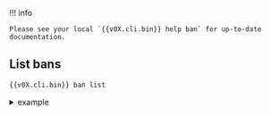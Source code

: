 !!! info 

    Please see your local `{{v0X.cli.bin}} help ban` for up-to-date documentation.

## List bans

```bash
{{v0X.cli.bin}} ban list
```

<details>
  <summary>example</summary>
```bash
bui@sd:~$ cli ban list
4 local decisions:
+--------+----------------+----------------------+------+--------+---------+--------------------------------+--------+------------+
| SOURCE |       IP       |        REASON        | BANS | ACTION | COUNTRY |               AS               | EVENTS | EXPIRATION |
+--------+----------------+----------------------+------+--------+---------+--------------------------------+--------+------------+
| cli    | 1.1.1.1        | spammer              |    1 | ban    |         |                                |      0 | 23h59m58s  |
| local  | 2.2.2.2        | crowdsecurity/ssh-bf |    1 | ban    | FR      | 3215 Orange                    |      6 | 3h7m30s    |
| local  | 3.3.3.3        | crowdsecurity/ssh-bf |    1 | ban    | US      | 3266 Joao Carlos de Almeida    |      6 | 57m17s     |
|        |                |                      |      |        |         | Silveira trading as Bitcanal   |        |            |
| local  | 4.4.4.4        | crowdsecurity/ssh-bf |    1 | ban    | FR      | 15557 SFR SA                   |      6 | 5m11s      |
+--------+----------------+----------------------+------+--------+---------+--------------------------------+--------+------------+
And 64 records from API, 32 distinct AS, 19 distinct countries

```
</details>

 - `SOURCE` is the source of the decision :
    - "local" : the decision has been taken by {{v0X.crowdsec.name}}
    - "cli" : the decision has been made with {{v0X.cli.name}} (ie. `{{v0X.cli.name}} ban ip 1.2.3.4 24h "because"`)
    - "api" : the decision has been pushed to you by the API (because there is a consensus about this ip)
 - `IP` is the IP or the IP range impacted by the decision
 - `REASON` is the scenario that was triggered (or human-supplied reason)
 - `BANS` is the number of "active" remediation against this IP
 - `COUNTRY` and `AS` are provided by GeoIP enrichment if present
 - `EXPIRATION` is the time left on remediation


Check [command usage](/Crowdsec/v0/cscli/cscli_ban_list/) for additional filtering and output control flags.


## Delete a ban

> delete the ban on IP `1.2.3.4`

```bash
{{v0X.cli.bin}} ban del ip 1.2.3.4
```

> delete the ban on range 1.2.3.0/24

```bash
{{v0X.cli.bin}} ban del range 1.2.3.0/24
```


## Add a ban manually

> Add a ban on IP  `1.2.3.4` for 24 hours, with reason 'web bruteforce'

```bash
{{v0X.cli.bin}} ban add ip 1.2.3.4 24h "web bruteforce"
```

> Add a ban on range  `1.2.3.0/24` for 24 hours, with reason 'web bruteforce'

```bash
{{v0X.cli.bin}} ban add range 1.2.3.0/24 "web bruteforce"
```



## Flush all existing bans

> Flush all the existing bans

```bash
{{v0X.cli.bin}} ban flush
```

!!! warning
     This will as well remove any existing ban



